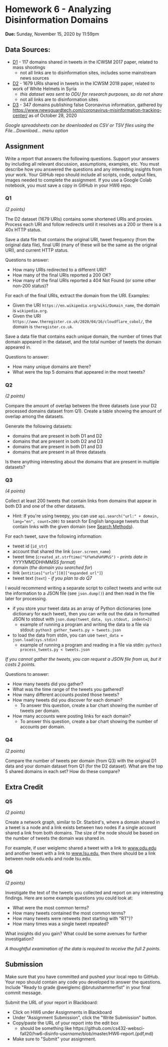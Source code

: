 # Homework 6 - Analyzing Disinformation Domains
**Due:** Sunday, November 15, 2020 by 11:59pm

## Data Sources:
* [D1](https://docs.google.com/spreadsheets/d/1lk3pFSc5wo3OfJc8ekONqO3MJCCigqe8SBSYwLYlHLo/) - 117 domains shared in tweets in the ICWSM 2017 paper, related to mass shootings
   * not all links are to disinformation sites, includes some mainstream news sources
* [D2](expanded-URLs.csv) - 1679 URIs shared in tweets in the ICWSM 2018 paper, related to work of White Helmets in Syria
  * *this dataset was sent to ODU for research purposes, so do not share*
  * not all links are to disinformation sites
* [D3](https://docs.google.com/spreadsheets/d/1bjuMnAnDsiVWrIuGIIpsXKBqkYNrOehmx0_ZWGVI6d0/) - 347 domains publishing false Coronavirus information, gathered by https://www.newsguardtech.com/coronavirus-misinformation-tracking-center/ as of October 28, 2020

*Google spreadsheets can be downloaded as CSV or TSV files using the File...Download... menu option* 

## Assignment 

Write a report that answers the following questions. Support your answers by including all relevant discussion, assumptions, examples, etc. You must describe how you answered the questions and any interesting insights from your work. Your GitHub repo should include all scripts, code, output files, images needed to complete the assignment. If you use a Google Colab notebook, you must save a copy in GitHub in your HW6 repo.

### Q1
*(2 points)* 

The D2 dataset (1679 URIs) contains some shortened URIs and proxies. Process each URI and follow redirects until it resolves as a 200 or there is a 40x HTTP status. 

Save a data file that contains the original URI, tweet frequency (from the original data file), final URI (many of these will be the same as the original URI), and current HTTP status.

Questions to answer:
* How many URIs redirected to a different URI?
* How many of the final URIs reported a 200 OK?
* How many of the final URIs reported a 404 Not Found (or some other non-200 status)?

For each of the final URIs, extract the domain from the URI. Examples:
* Given the URI `https://en.wikipedia.org/wiki/Domain_name`, the domain is `wikipedia.org`.
* Given the URI `https://www.theregister.co.uk/2020/04/16/cloudflare_cobol/`, the domain is `theregister.co.uk`.

Save a data file that contains each unique domain, the number of times that domain appeared in the dataset, and the total number of tweets the domain appeared in. 

Questions to answer:
* How many unique domains are there?
* What were the top 5 domains that appeared in the most tweets?

### Q2
*(2 points)* 

Compare the amount of overlap between the three datasets (use your D2 processed domains dataset from Q1).  Create a table showing the amount of overlap among the datasets.  

Generate the following datasets:
* domains that are present in both D1 and D2
* domains that are present in both D2 and D3
* domains that are present in both D1 and D3
* domains that are present in all three datasets

Is there anything interesting about the domains that are present in multiple datasets?

### Q3
*(4 points)*

Collect at least 200 tweets that contain links from domains that appear in both D3 and one of the other datasets.
* Hint: If you're using tweepy, you can use `api.search("url:" + domain, lang="en", count=200)` to search for English language tweets that contain links with the given domain (see [Search Methods](http://docs.tweepy.org/en/latest/api.html#search-methods)).

For each tweet, save the following information:
* tweet id (`id_str`)
* account that shared the link (`user.screen_name`)
* tweet time (`created_at.strftime("%Y%m%d%H%M%S")` - *prints date in YYYYMMDDHHMMSS format*)
* domain (*the domain you searched for*)
* link (`entities["urls"][0]["expanded_url"]`)
* tweet text (`text`) - *if you plan to do Q7*

I would recommend writing a separate script to collect tweets and write out the information to a JSON file (see `json.dump()`) and then read in the file later for processing.
* if you store your tweet data as an array of Python dictionaries (one dictionary for each tweet), then you can write out the data in formatted JSON to stdout with `json.dump(tweet_data, sys.stdout, indent=2)`
  * example of running a program and writing the data to a file via stdout: `python3 gather_tweets.py > tweets.json`
* to load the data from stdin, you can use `tweet_data = json.load(sys.stdin)`
  * example of running a program and reading in a file via stdin: `python3 process_tweets.py < tweets.json`

*If you cannot gather the tweets, you can request a JSON file from us, but it costs 2 points.*

Questions to answer:
* How many tweets did you gather?  
* What was the time range of the tweets you gathered?
* How many different accounts posted those tweets?
* How many tweets did you discover for each domain? 
  * To answer this question, create a bar chart showing the number of tweets per domain.
* How many accounts were posting links for each domain?  
  * To answer this question, create a bar chart showing the number of accounts per domain.

### Q4
*(2 points)*

Compare the number of tweets per domain (from Q3) with the original D1 data and your domain dataset from Q1 (for the D2 dataset).  What are the top 5 shared domains in each set?  How do these compare?

## Extra Credit

### Q5 
*(2 points)*

Create a network graph, similar to Dr. Starbird's, where a domain shared in a tweet is a node and a link exists between two nodes if a single account shared a link from both domains.  The size of the node should be based on the number of tweets the domain was shared in.

For example, if user weiglemc shared a tweet with a link to www.odu.edu and another tweet with a link to www.lsu.edu, then there should be a link between node odu.edu and node lsu.edu.

### Q6
*(2 points)*

Investigate the text of the tweets you collected and report on any interesting findings.  Here are some example questions you could look at:
* What were the most common terms?
* How many tweets contained the most common terms?
* How many tweets were retweets (text starting with "RT")?
* How many times was a single tweet repeated?

What insights did you gain?  What could be some avenues for further investigation?

*A thoughtful examination of the data is required to receive the full 2 points.*

## Submission

Make sure that you have committed and pushed your local repo to GitHub. Your repo should contain any code you developed to answer the questions. Include "Ready to grade @weiglemc @brutushammerfist" in your final commit message.

Submit the URL of your report in Blackboard:
* Click on HW6 under Assignments in Blackboard
* Under "Assignment Submission", click the "Write Submission" button.
* Copy/paste the URL of your report into the edit box
  * should be something like https<nolink>://github.com/cs432-websci-fall20/hw6-disinfo-*username*/blob/master/HW6-report.{pdf,md}
* Make sure to "Submit" your assignment.
